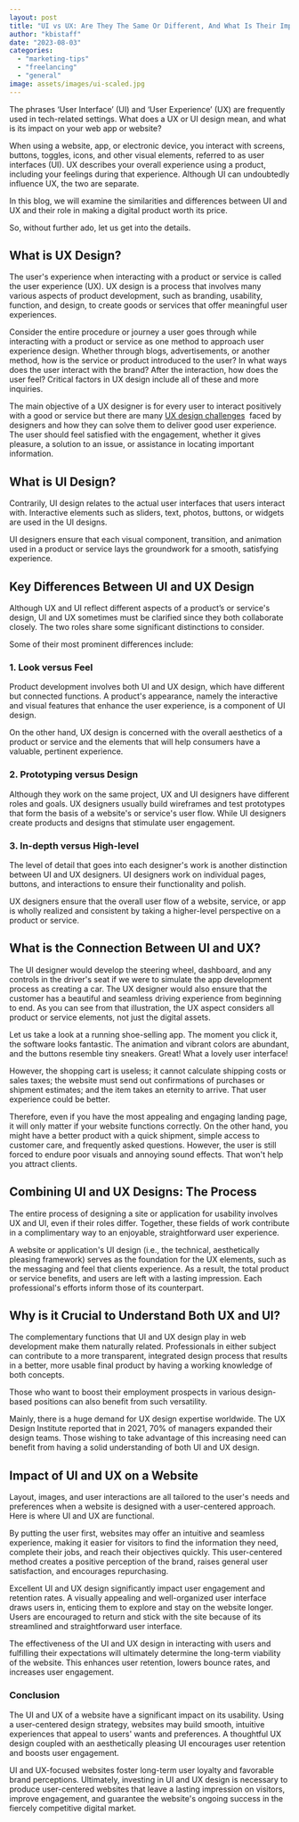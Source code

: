 ```yaml
---
layout: post
title: "UI vs UX: Are They The Same Or Different, And What Is Their Impact On A Website?"
author: "kbistaff"
date: "2023-08-03"
categories: 
  - "marketing-tips"
  - "freelancing"
  - "general"
image: assets/images/ui-scaled.jpg
---
```


The phrases ‘User Interface’ (UI) and ‘User Experience’ (UX) are frequently used in tech-related settings. What does a UX or UI design mean, and what is its impact on your web app or website?

When using a website, app, or electronic device, you interact with screens, buttons, toggles, icons, and other visual elements, referred to as user interfaces (UI). UX describes your overall experience using a product, including your feelings during that experience. Although UI can undoubtedly influence UX, the two are separate.

In this blog, we will examine the similarities and differences between UI and UX and their role in making a digital product worth its price.

So, without further ado, let us get into the details.

## What is UX Design?

The user's experience when interacting with a product or service is called the user experience (UX). UX design is a process that involves many various aspects of product development, such as branding, usability, function, and design, to create goods or services that offer meaningful user experiences.

Consider the entire procedure or journey a user goes through while interacting with a product or service as one method to approach user experience design. Whether through blogs, advertisements, or another method, how is the service or product introduced to the user? In what ways does the user interact with the brand? After the interaction, how does the user feel? Critical factors in UX design include all of these and more inquiries.

The main objective of a UX designer is for every user to interact positively with a good or service but there are many [UX design challenges](https://www.esparkinfo.com/blog/top-ux-design-challenges-and-solutions.html)  faced by designers and how they can solve them to deliver good user experience. The user should feel satisfied with the engagement, whether it gives pleasure, a solution to an issue, or assistance in locating important information.

## What is UI Design?

Contrarily, UI design relates to the actual user interfaces that users interact with. Interactive elements such as sliders, text, photos, buttons, or widgets are used in the UI designs.

UI designers ensure that each visual component, transition, and animation used in a product or service lays the groundwork for a smooth, satisfying experience.

## Key Differences Between UI and UX Design

Although UX and UI reflect different aspects of a product’s or service's design, UI and UX sometimes must be clarified since they both collaborate closely. The two roles share some significant distinctions to consider.

Some of their most prominent differences include:

### 1\. Look versus Feel

Product development involves both UI and UX design, which have different but connected functions. A product's appearance, namely the interactive and visual features that enhance the user experience, is a component of UI design.

On the other hand, UX design is concerned with the overall aesthetics of a product or service and the elements that will help consumers have a valuable, pertinent experience.

### 2\. Prototyping versus Design

Although they work on the same project, UX and UI designers have different roles and goals. UX designers usually build wireframes and test prototypes that form the basis of a website's or service's user flow. While UI designers create products and designs that stimulate user engagement.

### 3\. In-depth versus High-level

The level of detail that goes into each designer's work is another distinction between UI and UX designers. UI designers work on individual pages, buttons, and interactions to ensure their functionality and polish.

UX designers ensure that the overall user flow of a website, service, or app is wholly realized and consistent by taking a higher-level perspective on a product or service.

## What is the Connection Between UI and UX?

The UI designer would develop the steering wheel, dashboard, and any controls in the driver's seat if we were to simulate the app development process as creating a car. The UX designer would also ensure that the customer has a beautiful and seamless driving experience from beginning to end. As you can see from that illustration, the UX aspect considers all product or service elements, not just the digital assets.

Let us take a look at a running shoe-selling app. The moment you click it, the software looks fantastic. The animation and vibrant colors are abundant, and the buttons resemble tiny sneakers. Great! What a lovely user interface!

However, the shopping cart is useless; it cannot calculate shipping costs or sales taxes; the website must send out confirmations of purchases or shipment estimates; and the item takes an eternity to arrive. That user experience could be better.

Therefore, even if you have the most appealing and engaging landing page, it will only matter if your website functions correctly. On the other hand, you might have a better product with a quick shipment, simple access to customer care, and frequently asked questions. However, the user is still forced to endure poor visuals and annoying sound effects. That won't help you attract clients.

## Combining UI and UX Designs: The Process

The entire process of designing a site or application for usability involves UX and UI, even if their roles differ. Together, these fields of work contribute in a complimentary way to an enjoyable, straightforward user experience.

A website or application's UI design (i.e., the technical, aesthetically pleasing framework) serves as the foundation for the UX elements, such as the messaging and feel that clients experience. As a result, the total product or service benefits, and users are left with a lasting impression. Each professional's efforts inform those of its counterpart.

## Why is it Crucial to Understand Both UX and UI?

The complementary functions that UI and UX design play in web development make them naturally related. Professionals in either subject can contribute to a more transparent, integrated design process that results in a better, more usable final product by having a working knowledge of both concepts.

Those who want to boost their employment prospects in various design-based positions can also benefit from such versatility.

Mainly, there is a huge demand for UX design expertise worldwide. The UX Design Institute reported that in 2021, 70% of managers expanded their design teams. Those wishing to take advantage of this increasing need can benefit from having a solid understanding of both UI and UX design.

## Impact of UI and UX on a Website

Layout, images, and user interactions are all tailored to the user's needs and preferences when a website is designed with a user-centered approach. Here is where UI and UX are functional.

By putting the user first, websites may offer an intuitive and seamless experience, making it easier for visitors to find the information they need, complete their jobs, and reach their objectives quickly. This user-centered method creates a positive perception of the brand, raises general user satisfaction, and encourages repurchasing.

Excellent UI and UX design significantly impact user engagement and retention rates. A visually appealing and well-organized user interface draws users in, enticing them to explore and stay on the website longer. Users are encouraged to return and stick with the site because of its streamlined and straightforward user interface.

The effectiveness of the UI and UX design in interacting with users and fulfilling their expectations will ultimately determine the long-term viability of the website. This enhances user retention, lowers bounce rates, and increases user engagement.

### Conclusion

The UI and UX of a website have a significant impact on its usability. Using a user-centered design strategy, websites may build smooth, intuitive experiences that appeal to users' wants and preferences. A thoughtful UX design coupled with an aesthetically pleasing UI encourages user retention and boosts user engagement.

UI and UX-focused websites foster long-term user loyalty and favorable brand perceptions. Ultimately, investing in UI and UX design is necessary to produce user-centered websites that leave a lasting impression on visitors, improve engagement, and guarantee the website's ongoing success in the fiercely competitive digital market.
